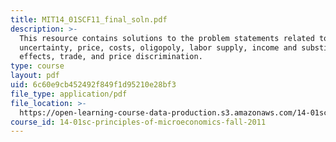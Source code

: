 ```yaml
---
title: MIT14_01SCF11_final_soln.pdf
description: >-
  This resource contains solutions to the problem statements related to
  uncertainty, price, costs, oligopoly, labor supply, income and substitution
  effects, trade, and price discrimination. 
type: course
layout: pdf
uid: 6c60e9cb452492f849f1d95210e28bf3
file_type: application/pdf
file_location: >-
  https://open-learning-course-data-production.s3.amazonaws.com/14-01sc-principles-of-microeconomics-fall-2011/6c60e9cb452492f849f1d95210e28bf3_MIT14_01SCF11_final_soln.pdf
course_id: 14-01sc-principles-of-microeconomics-fall-2011
---
```

